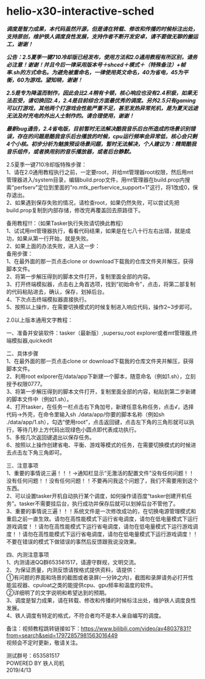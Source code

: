 # helio-x30-interactive-sched

***调度是智力成果，本代码虽然开源，但是请在转载、修改和传播的时候标注出处，支持原创，维护铁人调度良性发展，支持作者不断开发安卓，请不要做无聊的搬运工，谢谢！***

***公告：2.5夏季一键710冷却版已经发布，使用方法和2.0通用教程有所区别，请务必注意！谢谢！并且今后一律采用版本号＋shced＋模式＋（特殊备注）+帧率.sh的方式命名。为避免被重命名，一律使用英文命名，40为省电，45为平衡，60为游戏。望知晓，谢谢！***

***2.5是专为降温而制作，因此会比2.4稍有卡顿，核心响应也没有2.4积极，如果无法忍受，请切换回2.4，2.4是目前综合方面最优秀的调度。另外2.5只有gaming可以打游戏，其他两个打游戏会性能严重不足，甚至发热异常死机，是为夏天远途无法及时充电的外出人士制作的。请合理使用，谢谢！***

***最新bug通告，2.4省电版，目前暂时无法解决酷我音乐后台所造成的场景识别错误，存在的问题是酷我音乐后台播放的时候，cpu运行频率会异常低，核心会只剩4个小核。初步分析为魅族预设场景问题，暂时无法解决，个人建议为：精简酷我音乐组件，或者换用别的音乐播放器，或者后台静默。***

2.5夏季一键710冷却版特殊步骤：  
    1、请在2.0通用教程执行之前，一定要root，并给mt管理器root权限，然后用mt管理器进入/system目录，编辑build.prop文件，用mt管理器在build.prop内搜索"perfserv"定位到里面的"ro.mtk_perfservice_support=1"这行，将1改成0，保存退出。    
    2、如果遇到保存失败的情况，请检查root，如果仍然失败，可以尝试先把build.prop复制到内部存储，修改完再覆盖回去原路径下。  

备用教程!!!：（如果Tasker执行失败请切换此教程）  
    1、试试用mt管理器执行，看看代码结果，如果是在七八十行左右出错，就是成功，如果从第一行开始，就是失败。  
    2、如果上面的办法失败，进入这一步：  
    备用步骤：  
    1、在最外面的那一页点击clone or download下载我的仓库文件夹并解压，获得脚本文件。    
    2、将第一步解压得到的脚本文件打开，复制里面全部的内容。  
    3、打开终端模拟器，点击右上角首选项，找到“初始命令”，点击，将第二部复制的代码粘贴进去，确认，保存，划掉后台。  
    4、下次点击终端模拟器直接执行。  
    5、按照以上操作，在需要切换模式的时候复制进入响应代码，操作2~3步即可。  

2.0以上版本通用文字教程：

一、准备并安装软件：tasker（最新版）,supersu,root explorer或者mt管理器,终端模拟器,quickedit

二、具体步骤  
    1、在最外面的那一页点击clone or download下载我的仓库文件夹并解压，获得脚本文件。  
    2、利用root exlporer在/data/app下新建一个脚本，随意命名（例如1.sh），立刻授予权限0777。  
    3、将第一步解压得到的脚本文件打开，复制里面全部的内容，粘贴到第二步新建的脚本文件中（例如1.sh）。  
    4、打开tasker，在任务一栏点击右下角加号，新建任意名称任务，点击√，选择代码→外壳，在命令里输入sh ./data/app/你要的脚本名称（例如sh ./data/app/1.sh），勾选“使用root”，点击返回键，点击左下角的三角形就可以执行，等待几秒上方代码出现绿色小圆点即代表成功执行。  
    5、多按几次返回键退出以保存任务。  
    6、按照以上操作创建省电、平衡、游戏等模式的任务，在需要切换模式的时候进去点击左下角三角即可。  

三、注意事项  
    1、重要的事情说三遍！！！→通知栏显示“无激活的配置文件”没有任何问题！！没有任何问题！！没有任何问题！！不要再问我这个问题了，我们不需要用到这个东西。  
    2、可以设置tasker开机自动执行某个调度，如何操作请百度“tasker创建开机任务”。tasker不需要挂后台，执行成功并保存后就可以划掉后台不管他了。  
    3、重要的事情说三遍！！！系统文件是一次修改成功的，在切换电源管理模式和重启之前一直生效。请勿在高性能模式下运行省电调度，请勿在低电量模式下运行游戏调度！！请勿在高性能模式下运行省电调度，请勿在低电量模式下运行游戏调度！！请勿在高性能模式下运行省电调度，请勿在低电量模式下运行游戏调度！！不要在错误的模式下做错误的事然后反馈跟我说没效果。  

四、内测注意事项  
    1、内测请进QQ群653581517，请遵守群规，文明交流。  
    2、为保证质量，内测反馈请按格式提供资料，请提供：  
        ①有问题的界面和场景的截图或者录屏(一分钟之内)，截图和录屏请务必打开性能监视器、cpuloat之类的能提供cpu、gpu频率和温度的软件。  
        ②详细明了的文字说明和希望达到的预期。  
    3、调度是智力成果，请在转载、修改和传播的时候标注出处，维护铁人调度良性发展。  
    4、铁人调度有特定的格式，不符合者均不是本人亲自编写的调度。  

备注：视频教程跳转链接如下：https://www.bilibili.com/video/av48037831?from=search&seid=17972857981563016449  
视频会不定时更新，敬请关注。  

测试群号：653581517  
POWERED BY 铁人司机    
2019/4/13  
